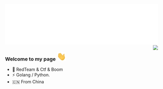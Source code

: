 <img src="https://raw.githubusercontent.com/lcvvvv/lcvvvv/main/lcvvvv.svg"/>

<img align="right" src="https://github-readme-stats.vercel.app/api?username=lcvvvv&show_icons=true&icon_color=CE1D2D&text_color=718096&bg_color=ffffff&hide_title=true" />

###  Welcome to my page <img src="https://github.com/lcvvvv/lcvvvv/raw/main/Hi.gif" width="30px">

- 📙 RedTeam & Ctf & Boom
- ⚡ Golang / Python.
- 🇨🇳 From China

<!--
**lcvvvv/lcvvvv** is a ✨ _special_ ✨ repository because its `README.md` (this file) appears on your GitHub profile.

Here are some ideas to get you started:

- 🔭 I’m currently working on ...
- 🌱 I’m currently learning ...
- 👯 I’m looking to collaborate on ...
- 🤔 I’m looking for help with ...
- 💬 Ask me about ...
- 📫 How to reach me: ...
- 😄 Pronouns: ...
- ⚡ Fun fact: ...
-->
